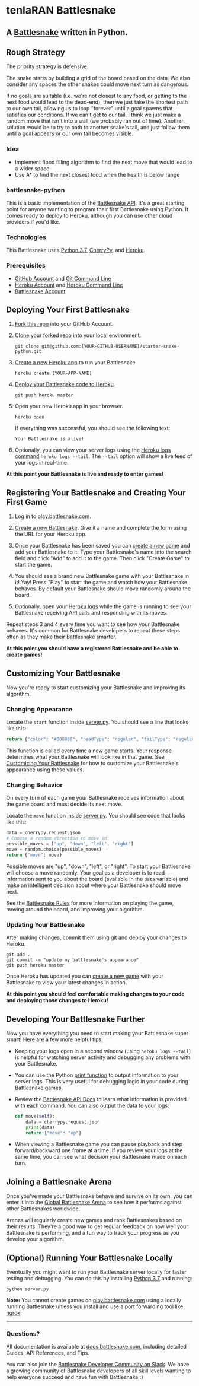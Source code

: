 # tenlaRAN Battlesnake
## A [Battlesnake](http://play.battlesnake.com) written in Python.

## Rough Strategy
The priority strategy is defensive.

The snake starts by building a grid of the board based on the data. We also consider any spaces the other snakes could move next turn as dangerous.

If no goals are suitable (i.e. we're not closest to any food, or getting to the next food would lead to the dead-end), then we just take the shortest path to our own tail, allowing us to loop "forever" until a goal spawns that satisfies our conditions. If we can't get to our tail, I think we just make a random move that isn't into a wall (we probably ran out of time). Another solution would be to try to path to another snake's tail, and just follow them until a goal appears or our own tail becomes visible.
### Idea
* Implement flood filling algorithm to find the next move that would lead to a wider space
* Use A* to find the next closest food when the health is below range

### battlesnake-python

This is a basic implementation of the [Battlesnake API](https://docs.battlesnake.com/snake-api). It's a great starting point for anyone wanting to program their first Battlesnake using Python. It comes ready to deploy to [Heroku](https://heroku.com), although you can use other cloud providers if you'd like.

### Technologies

This Battlesnake uses [Python 3.7](https://www.python.org/), [CherryPy](https://cherrypy.org/), and [Heroku](https://heroku.com).

### Prerequisites

* [GitHub Account](https://github.com/) and [Git Command Line](https://www.atlassian.com/git/tutorials/install-git)
* [Heroku Account](https://signup.heroku.com/) and [Heroku Command Line](https://devcenter.heroku.com/categories/command-line)
* [Battlesnake Account](https://play.battlesnake.com)

## Deploying Your First Battlesnake

1. [Fork this repo](https://github.com/BattlesnakeOfficial/starter-snake-python/fork) into your GitHub Account.

2. [Clone your forked repo](https://help.github.com/en/github/creating-cloning-and-archiving-repositories/cloning-a-repository) into your local environment.
    ```shell
    git clone git@github.com:[YOUR-GITHUB-USERNAME]/starter-snake-python.git
    ```

3. [Create a new Heroku app](https://devcenter.heroku.com/articles/creating-apps) to run your Battlesnake.
    ```shell
    heroku create [YOUR-APP-NAME]
    ```

4. [Deploy your Battlesnake code to Heroku](https://devcenter.heroku.com/articles/git#deploying-code).
    ```shell
    git push heroku master
    ```

5. Open your new Heroku app in your browser.
    ```shell
    heroku open
    ```
    If everything was successful, you should see the following text:
    ```
    Your Battlesnake is alive!
    ```

6. Optionally, you can view your server logs using the [Heroku logs command](https://devcenter.heroku.com/articles/logging#log-retrieval) `heroku logs --tail`. The `--tail` option will show a live feed of your logs in real-time.

**At this point your Battlesnake is live and ready to enter games!**



## Registering Your Battlesnake and Creating Your First Game

1. Log in to [play.battlesnake.com](https://play.battlesnake.com/login/).

2. [Create a new Battlesnake](https://play.battlesnake.com/account/snakes/create/). Give it a name and complete the form using the URL for your Heroku app.

3. Once your Battlesnake has been saved you can [create a new game](https://play.battlesnake.com/account/games/create/) and add your Battlesnake to it. Type your Battlesnake's name into the search field and click "Add" to add it to the game. Then click "Create Game" to start the game.

4. You should see a brand new Battlesnake game with your Battlesnake in it! Yay! Press "Play" to start the game and watch how your Battlesnake behaves. By default your Battlesnake should move randomly around the board.

5. Optionally, open your [Heroku logs](https://devcenter.heroku.com/articles/logging#log-retrieval) while the game is running to see your Battlesnake receiving API calls and responding with its moves.

Repeat steps 3 and 4 every time you want to see how your Battlesnake behaves. It's common for Battlesnake developers to repeat these steps often as they make their Battlesnake smarter.

**At this point you should have a registered Battlesnake and be able to create games!**



## Customizing Your Battlesnake

Now you're ready to start customizing your Battlesnake and improving its algorithm.

### Changing Appearance

Locate the `start` function inside [server.py](server.py#L26). You should see a line that looks like this:
```python
return {"color": "#888888", "headType": "regular", "tailType": "regular"}
```

This function is called every time a new game starts. Your response determines what your Battlesnake will look like in that game. See [Customizing Your Battlesnake](https://docs.battlesnake.com/snake-customization) for how to customize your Battlesnake's appearance using these values.

### Changing Behavior

On every turn of each game your Battlesnake receives information about the game board and must decide its next move.

Locate the `move` function inside [server.py](server.py#L37). You should see code that looks like this:
```python
data = cherrypy.request.json
# Choose a random direction to move in
possible_moves = ["up", "down", "left", "right"]
move = random.choice(possible_moves)
return {"move": move}
```

Possible moves are "up", "down", "left", or "right". To start your Battlesnake will choose a move randomly. Your goal as a developer is to read information sent to you about the board (available in the `data` variable) and make an intelligent decision about where your Battlesnake should move next. 

See the [Battlesnake Rules](https://docs.battlesnake.com/rules) for more information on playing the game, moving around the board, and improving your algorithm.

### Updating Your Battlesnake

After making changes, commit them using git and deploy your changes to Heroku.
```shell
git add .
git commit -m "update my battlesnake's appearance"
git push heroku master
```

Once Heroku has updated you can [create a new game](https://play.battlesnake.com/account/games/create/) with your Battlesnake to view your latest changes in action.

**At this point you should feel comfortable making changes to your code and deploying those changes to Heroku!**



## Developing Your Battlesnake Further

Now you have everything you need to start making your Battlesnake super smart! Here are a few more helpful tips:

* Keeping your logs open in a second window (using `heroku logs --tail`) is helpful for watching server activity and debugging any problems with your Battlesnake.

* You can use the Python [print function](https://docs.python.org/3.7/library/functions.html#print) to output information to your server logs. This is very useful for debugging logic in your code during Battlesnake games.

* Review the [Battlesnake API Docs](https://docs.battlesnake.com/snake-api) to learn what information is provided with each command. You can also output the data to your logs:
    ```python
    def move(self):
        data = cherrypy.request.json
        print(data)
        return {"move": "up"}
    ```

* When viewing a Battlesnake game you can pause playback and step forward/backward one frame at a time. If you review your logs at the same time, you can see what decision your Battlesnake made on each turn.



## Joining a Battlesnake Arena

Once you've made your Battlesnake behave and survive on its own, you can enter it into the [Global Battlesnake Arena](https://play.battlesnake.com/arena/global) to see how it performs against other Battlesnakes worldwide.

Arenas will regularly create new games and rank Battlesnakes based on their results. They're a good way to get regular feedback on how well your Battlesnake is performing, and a fun way to track your progress as you develop your algorithm.



## (Optional) Running Your Battlesnake Locally

Eventually you might want to run your Battlesnake server locally for faster testing and debugging. You can do this by installing [Python 3.7](https://www.python.org/downloads/) and running:

```shell
python server.py
```

**Note:** You cannot create games on [play.battlesnake.com](https://play.battlesnake.com) using a locally running Battlesnake unless you install and use a port forwarding tool like [ngrok](https://ngrok.com/).


---


### Questions?

All documentation is available at [docs.battlesnake.com](https://docs.battlesnake.com), including detailed Guides, API References, and Tips.

You can also join the [Battlesnake Developer Community on Slack](https://play.battlesnake.com/slack). We have a growing community of Battlesnake developers of all skill levels wanting to help everyone succeed and have fun with Battlesnake :)
